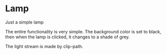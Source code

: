 # Lamp
Just a simple lamp


The entire functionality is very simple.
The background color is set to black, then when the lamp is clicked, it changes to a shade of grey.

The light stream is made by clip-path.
